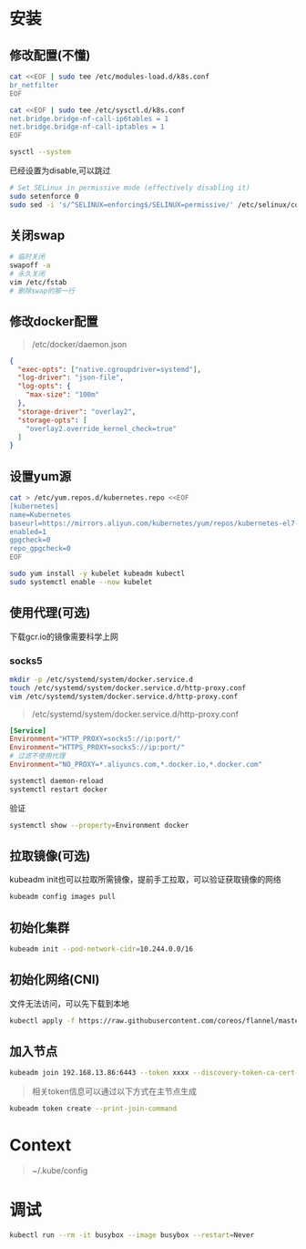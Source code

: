 # 安装

## 修改配置(不懂)

```sh
cat <<EOF | sudo tee /etc/modules-load.d/k8s.conf
br_netfilter
EOF

cat <<EOF | sudo tee /etc/sysctl.d/k8s.conf
net.bridge.bridge-nf-call-ip6tables = 1
net.bridge.bridge-nf-call-iptables = 1
EOF

sysctl --system
```

已经设置为disable,可以跳过

```bash
# Set SELinux in permissive mode (effectively disabling it)
sudo setenforce 0
sudo sed -i 's/^SELINUX=enforcing$/SELINUX=permissive/' /etc/selinux/config
```

## 关闭swap

```sh
# 临时关闭
swapoff -a
# 永久关闭
vim /etc/fstab
# 删除swap的那一行
```

## 修改docker配置

> /etc/docker/daemon.json

```json
{
  "exec-opts": ["native.cgroupdriver=systemd"],
  "log-driver": "json-file",
  "log-opts": {
    "max-size": "100m"
  },
  "storage-driver": "overlay2",
  "storage-opts": [
    "overlay2.override_kernel_check=true"
  ]
}
```

## 设置yum源

```bash
cat > /etc/yum.repos.d/kubernetes.repo <<EOF
[kubernetes]
name=Kubernetes
baseurl=https://mirrors.aliyun.com/kubernetes/yum/repos/kubernetes-el7-x86_64
enabled=1
gpgcheck=0
repo_gpgcheck=0
EOF
```

```bash
sudo yum install -y kubelet kubeadm kubectl
sudo systemctl enable --now kubelet
```

## 使用代理(可选)

下载gcr.io的镜像需要科学上网

### socks5

```sh
mkdir -p /etc/systemd/system/docker.service.d
touch /etc/systemd/system/docker.service.d/http-proxy.conf
vim /etc/systemd/system/docker.service.d/http-proxy.conf
```

> /etc/systemd/system/docker.service.d/http-proxy.conf

```conf
[Service]
Environment="HTTP_PROXY=socks5://ip:port/"
Environment="HTTPS_PROXY=socks5://ip:port/"
# 过滤不使用代理
Environment="NO_PROXY=*.aliyuncs.com,*.docker.io,*.docker.com"
```

```sh
systemctl daemon-reload
systemctl restart docker
```

验证

```sh
systemctl show --property=Environment docker
```

## 拉取镜像(可选)

kubeadm init也可以拉取所需镜像，提前手工拉取，可以验证获取镜像的网络

```bash
kubeadm config images pull
```

## 初始化集群

```bash
kubeadm init --pod-network-cidr=10.244.0.0/16
```

## 初始化网络(CNI)

文件无法访问，可以先下载到本地

```bash
kubectl apply -f https://raw.githubusercontent.com/coreos/flannel/master/Documentation/kube-flannel.yml
```

## 加入节点

```bash
kubeadm join 192.168.13.86:6443 --token xxxx --discovery-token-ca-cert-hash sha256:xxxx
```

> 相关token信息可以通过以下方式在主节点生成

```bash
kubeadm token create --print-join-command
```

# Context

> ~/.kube/config

# 调试

```bash
kubectl run --rm -it busybox --image busybox --restart=Never
```